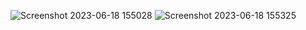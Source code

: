 ![Screenshot 2023-06-18 155028](https://github.com/Preetham1526/ML-Project/assets/137002710/8c20e716-8f3b-4b8a-913d-13964f062ed4)
![Screenshot 2023-06-18 155325](https://github.com/Preetham1526/ML-Project/assets/137002710/fe489313-9b04-4971-a5bd-cfa66b10d7dc)
